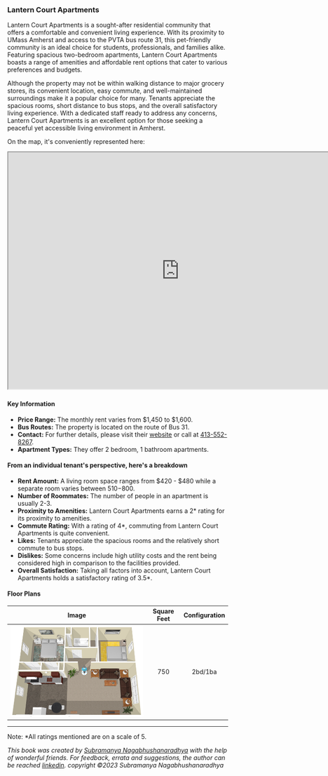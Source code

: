 ### Lantern Court Apartments
Lantern Court Apartments is a sought-after residential community that offers a comfortable and convenient living experience. With its proximity to UMass Amherst and access to the PVTA bus route 31, this pet-friendly community is an ideal choice for students, professionals, and families alike. Featuring spacious two-bedroom apartments, Lantern Court Apartments boasts a range of amenities and affordable rent options that cater to various preferences and budgets.

Although the property may not be within walking distance to major grocery stores, its convenient location, easy commute, and well-maintained surroundings make it a popular choice for many. Tenants appreciate the spacious rooms, short distance to bus stops, and the overall satisfactory living experience. With a dedicated staff ready to address any concerns, Lantern Court Apartments is an excellent option for those seeking a peaceful yet accessible living environment in Amherst.

On the map, it's conveniently represented here:
<iframe src="https://www.google.com/maps/d/embed?mid=1QJ3RH8kCqnsuyJUxB1H_NRVGQQwBT-s&ehbc=2E312F" width="780" height="540"></iframe>

#### Key Information
- **Price Range:** The monthly rent varies from $1,450 to $1,600.
- **Bus Routes:** The property is located on the route of Bus 31.
- **Contact:** For further details, please visit their [website](https://www.lanterncourtapartments.com/home.html) or call at [413-552-8267](tel:413-552-8267).
- **Apartment Types:** They offer 2 bedroom, 1 bathroom apartments.

#### From an individual tenant's perspective, here's a breakdown
- **Rent Amount:** A living room space ranges from $420 - $480 while a separate room varies between $510-$800.
- **Number of Roommates:** The number of people in an apartment is usually 2-3.
- **Proximity to Amenities:** Lantern Court Apartments earns a 2* rating for its proximity to amenities.
- **Commute Rating:** With a rating of 4*, commuting from Lantern Court Apartments is quite convenient.
- **Likes:** Tenants appreciate the spacious rooms and the relatively short commute to bus stops.
- **Dislikes:** Some concerns include high utility costs and the rent being considered high in comparison to the facilities provided.
- **Overall Satisfaction:** Taking all factors into account, Lantern Court Apartments holds a satisfactory rating of 3.5*.

#### Floor Plans
| Image | Square Feet | Configuration |
| :---: | :---: | :---: |
| ![Floor Plan 1](/assets/lantern_court_apartments_floorplan_1.png) | 750 | 2bd/1ba |

---
Note: 
*All ratings mentioned are on a scale of 5.

*This book was created by [Subramanya Nagabhushanaradhya](https://subramanya.ai) with the help of wonderful friends. For feedback, errata and suggestions, the author can be reached [linkedin](https://www.linkedin.com/in/nsubramanya). copyright ©2023 Subramanya Nagabhushanaradhya*